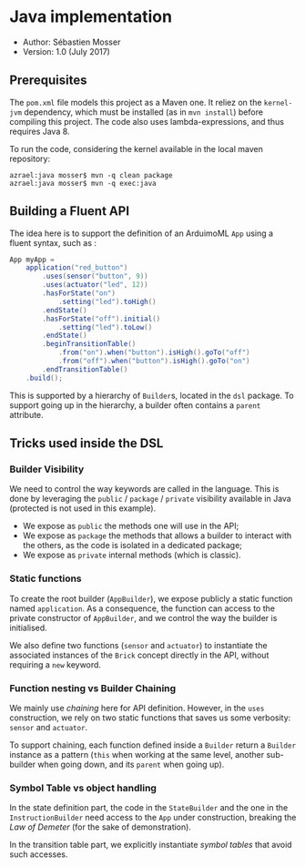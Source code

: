 # Java implementation

  * Author: Sébastien Mosser
  * Version: 1.0 (July 2017)

## Prerequisites

The `pom.xml` file models this project as a Maven one. It reliez on the `kernel-jvm` dependency, which must be installed (as in `mvn install`) before compiling this project. The code also uses lambda-expressions, and thus requires Java 8.

To run the code, considering the kernel available in the local maven repository:

```
azrael:java mosser$ mvn -q clean package
azrael:java mosser$ mvn -q exec:java
```

## Building a Fluent API

The idea here is to support the definition of an ArduimoML `App` using a fluent syntax, such as :

```java
App myApp = 
    application("red_button")
        .uses(sensor("button", 9))
        .uses(actuator("led", 12))
        .hasForState("on")
            .setting("led").toHigh()
        .endState()
        .hasForState("off").initial()
            .setting("led").toLow()
        .endState()
        .beginTransitionTable()
            .from("on").when("button").isHigh().goTo("off")
            .from("off").when("button").isHigh().goTo("on")
        .endTransitionTable()
    .build();
```

This is supported by a hierarchy of `Builder`s, located in the `dsl` package. To support going up in the hierarchy, a builder often contains a `parent` attribute.
  
## Tricks used inside the DSL

### Builder Visibility

We need to control the way keywords are called in the language. This is done by leveraging the `public` / `package` / `private` visibility available in Java (protected is not used in this example). 

  - We expose as `public` the methods one will use in the API;
  - We expose as `package` the methods that allows a builder to interact with the others, as the code is isolated in a dedicated package;
  - We expose as `private` internal methods (which is classic).

### Static functions

To create the root builder (`AppBuilder`), we expose publicly a static function named `application`. As a consequence, the function can access to the private constructor of `AppBuilder`, and we control the way the builder is initialised. 

We also define two functions (`sensor` and `actuator`) to instantiate the associated instances of the `Brick` concept directly in the API, without requiring a `new` keyword.

### Function nesting vs Builder Chaining


We mainly use _chaining_ here for API definition. However, in the `uses` construction, we rely on two static functions that saves us some verbosity: `sensor` and `actuator`. 

To support chaining, each function defined inside a `Builder` return a `Builder` instance as a pattern (`this` when working at the same level, another sub-builder when going down, and its `parent` when going up).

### Symbol Table vs object handling

In the state definition part, the code in the `StateBuilder` and the one in the `InstructionBuilder` need access to the `App` under construction, breaking the _Law of Demeter_ (for the sake of demonstration). 

In the transition table part, we explicitly instantiate _symbol tables_ that avoid such accesses. 



